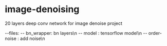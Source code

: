 # image-denoising
20 layers deep conv network for image denoise project

--files:
  -- bn_wrapper: bn layers\n
  -- model : tensorflow model\n
  -- order-noise : add noise\n
 
